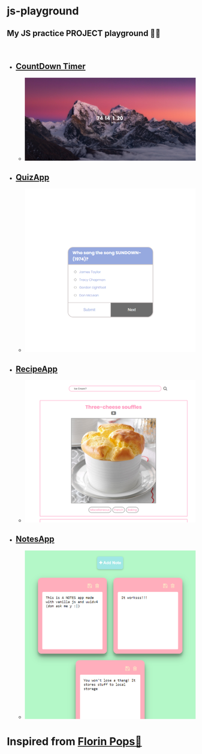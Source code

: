 # **js-playground**
## **My JS practice PROJECT playground 🚀🌟**

<br/>

* ## **[CountDown Timer](/CountdownTimer)**
  
  * ![CountDown](screenshots/CountdownTimer.png)

* ## **[QuizApp](/QuizApp)**

    * ![QuizApp](screenshots/QuizApp.png)

* ## **[RecipeApp](/RecipeApp)**
    * ![RecipeApp](screenshots/RecipeApp.png)

* ## **[NotesApp](/NotesApp)**
    * ![NotesApp](screenshots/NotesApp.png)

# Inspired from [**Florin Pops**💙](https://github.com/florinpop17/10-projects-10-hours)